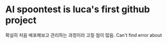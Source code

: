 # AI spoontest is luca's first github project

확실히 처음 배포해보고 관리하는 과정이라 고칠 점이 많음.
Can't find error about
